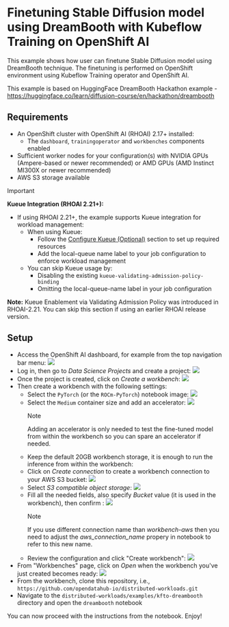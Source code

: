 # Finetuning Stable Diffusion model using DreamBooth with Kubeflow Training on OpenShift AI

This example shows how user can finetune Stable Diffusion model using DreamBooth technique.
The finetuning is performed on OpenShift environment using Kubeflow Training operator and OpenShift AI.

This example is based on HuggingFace DreamBooth Hackathon example - https://huggingface.co/learn/diffusion-course/en/hackathon/dreambooth


## Requirements

* An OpenShift cluster with OpenShift AI (RHOAI) 2.17+ installed:
  * The `dashboard`, `trainingoperator` and `workbenches` components enabled
* Sufficient worker nodes for your configuration(s) with NVIDIA GPUs (Ampere-based or newer recommended) or AMD GPUs (AMD Instinct MI300X or newer recommended)
* AWS S3 storage available

> [!IMPORTANT]
> **Kueue Integration (RHOAI 2.21+):**
> * If using RHOAI 2.21+, the example supports Kueue integration for workload management:
>   * When using Kueue:
>     * Follow the [Configure Kueue (Optional)](#configure-kueue-optional) section to set up required resources
>     * Add the local-queue name label to your job configuration to enforce workload management
>   * You can skip Kueue usage by:
>     * Disabling the existing `kueue-validating-admission-policy-binding`
>     * Omitting the local-queue-name label in your job configuration
> 
> **Note:** Kueue Enablement via Validating Admission Policy was introduced in RHOAI-2.21. You can skip this section if using an earlier RHOAI release version.


## Setup

* Access the OpenShift AI dashboard, for example from the top navigation bar menu:
![](./docs/01.png)
* Log in, then go to _Data Science Projects_ and create a project:
![](./docs/02.png)
* Once the project is created, click on _Create a workbench_:
![](./docs/03.png)
* Then create a workbench with the following settings:
    * Select the `PyTorch` (or the `ROCm-PyTorch`) notebook image:
    ![](./docs/04a.png)
    * Select the `Medium` container size and add an accelerator:
    ![](./docs/04b.png)
        > [!NOTE]
        > Adding an accelerator is only needed to test the fine-tuned model from within the workbench so you can spare an accelerator if needed.
    * Keep the default 20GB workbench storage, it is enough to run the inference from within the workbench:
    * Click on _Create connection_ to create a workbench connection to your AWS S3 bucket:
    ![](./docs/04c.png)
    * Select _S3 compatible object storage_:
    ![](./docs/04d.png)
    * Fill all the needed fields, also specify _Bucket_ value (it is used in the workbench), then confirm :
    ![](./docs/04e.png)
        > [!NOTE]
        > If you use different connection name than _workbench-aws_ then you need to adjust the _aws_connection_name_ propery in notebook to refer to this new name.
    * Review the configuration and click "Create workbench":
    ![](./docs/04f.png)
* From "Workbenches" page, click on _Open_ when the workbench you've just created becomes ready:
![](./docs/05.png)
* From the workbench, clone this repository, i.e., `https://github.com/opendatahub-io/distributed-workloads.git`
* Navigate to the `distributed-workloads/examples/kfto-dreambooth` directory and open the `dreambooth` notebook

You can now proceed with the instructions from the notebook. Enjoy!